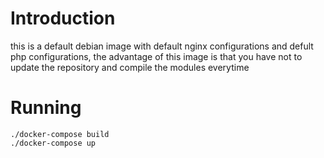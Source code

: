 # Introduction
this is a default debian image with default nginx configurations and defult php configurations, the advantage of this image is that you have not to update the repository and compile the modules everytime

# Running
	
	./docker-compose build
	./docker-compose up
